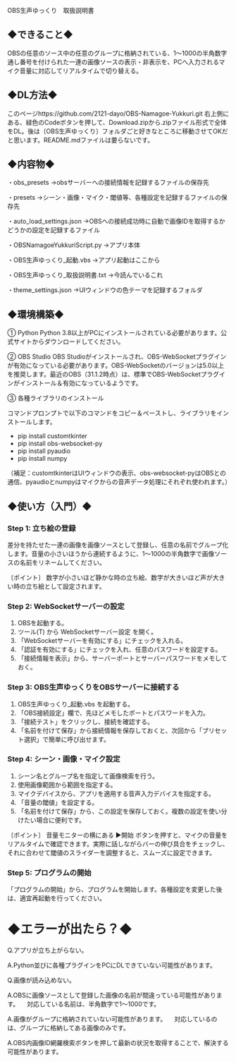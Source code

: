 OBS生声ゆっくり　取扱説明書

## ◆できること◆
OBSの任意のソース中の任意のグループに格納されている、1～1000の半角数字通し番号を付けられた一連の画像ソースの表示・非表示を、PCへ入力されるマイク音量に対応してリアルタイムで切り替える。

## ◆DL方法◆
このページhttps://github.com/2121-dayo/OBS-Namagoe-Yukkuri.git 右上側にある、緑色のCodeボタンを押して、Download.zipから.zipファイル形式で全体をDL。後は〔OBS生声ゆっくり〕フォルダごと好きなところに移動させてOKだと思います。README.mdファイルは要らないです。

## ◆内容物◆
・obs_presets
→obsサーバーへの接続情報を記録するファイルの保存先

・presets
→シーン・画像・マイク・閾値等、各種設定を記録するファイルの保存先

・auto_load_settings.json
→OBSへの接続成功時に自動で画像IDを取得するかどうかの設定を記録するファイル

・OBSNamagoeYukkuriScript.py
→アプリ本体

・OBS生声ゆっくり_起動.vbs
→アプリ起動はここから

・OBS生声ゆっくり_取扱説明書.txt
→今読んでいるこれ

・theme_settings.json
→UIウィンドウの色テーマを記録するフォルダ

## ◆環境構築◆
① Python
Python 3.8以上がPCにインストールされている必要があります。公式サイトからダウンロードしてください。

② OBS Studio
OBS Studioがインストールされ、OBS-WebSocketプラグインが有効になっている必要があります。OBS-WebSocketのバージョンは5.0以上を推奨します。最近のOBS（31.1.2時点）は、標準でOBS-WebSocketプラグインがインストール＆有効になっているようです。

③ 各種ライブラリのインストール

コマンドプロンプトで以下のコマンドをコピー＆ペーストし、ライブラリをインストールします。
- pip install customtkinter
- pip install obs-websocket-py
- pip install pyaudio
- pip install numpy

（補足：customtkinterはUIウィンドウの表示、obs-websocket-pyはOBSとの通信、pyaudioとnumpyはマイクからの音声データ処理にそれぞれ使われます。）

## ◆使い方（入門）◆
### Step 1: 立ち絵の登録
差分を持たせた一連の画像を画像ソースとして登録し、任意の名前でグループ化します。音量の小さいほうから連続するように、1～1000の半角数字で画像ソースの名前をリネームしてください。

〔ポイント〕
数字が小さいほど静かな時の立ち絵、数字が大きいほど声が大きい時の立ち絵として設定されます。

### Step 2: WebSocketサーバーの設定
1. OBSを起動する。
2. ツール(T) から WebSocketサーバー設定 を開く。
3. 「WebSocketサーバーを有効にする」にチェックを入れる。
4. 「認証を有効にする」にチェックを入れ、任意のパスワードを設定する。
5. 「接続情報を表示」から、サーバーポートとサーバーパスワードをメモしておく。

### Step 3: OBS生声ゆっくりをOBSサーバーに接続する
1. OBS生声ゆっくり_起動.vbs を起動する。
2. 「OBS接続設定」欄で、先ほどメモしたポートとパスワードを入力。
3. 「接続テスト」をクリックし、接続を確認する。
4. 「名前を付けて保存」から接続情報を保存しておくと、次回から「プリセット選択」で簡単に呼び出せます。

### Step 4: シーン・画像・マイク設定
1. シーン名とグループ名を指定して画像検索を行う。
2. 使用画像範囲から範囲を指定する。
3. マイクデバイスから、アプリを適用する音声入力デバイスを指定する。
4. 「音量の閾値」を設定する。
5. 「名前を付けて保存」から、この設定を保存しておく。複数の設定を使い分けたい場合に便利です。

〔ポイント〕
音量モニターの横にある ▶開始 ボタンを押すと、マイクの音量をリアルタイムで確認できます。実際に話しながらバーの伸び具合をチェックし、それに合わせて閾値のスライダーを調整すると、スムーズに設定できます。

### Step 5: プログラムの開始
「プログラムの開始」から、プログラムを開始します。各種設定を変更した後は、適宜再起動を行ってください。

# ◆エラーが出たら？◆
Q.アプリが立ち上がらない。

A.Python並びに各種プラグインをPCにDLできていない可能性があります。


Q.画像が読み込めない。

A.OBSに画像ソースとして登録した画像の名前が間違っている可能性があります。
　対応している名前は、半角数字で1～1000です。

A.画像がグループに格納されていない可能性があります。
　対応しているのは、グループに格納してある画像のみです。

A.OBS内画像ID網羅検索ボタンを押して最新の状況を取得することで、解決する可能性があります。
